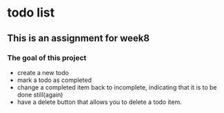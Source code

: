# todo list
## This is an assignment for week8 
### The goal of this project
+ create a new todo
+ mark a todo as completed
+ change a completed item back to incomplete, indicating that it is to be done still(again)
+ have a delete button that allows you to delete a todo item.

